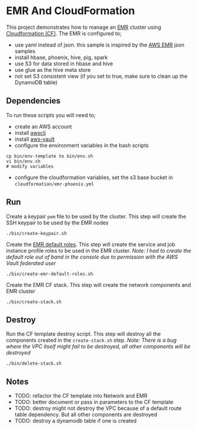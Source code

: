 # EMR And CloudFormation

This project demonstrates how to manage an [EMR](https://aws.amazon.com/emr/) cluster using [Cloudformation (CF)](https://docs.aws.amazon.com/AWSCloudFormation/latest/UserGuide/aws-template-resource-type-ref.html). The EMR is configured to;

* use yaml instead of json. this sample is inspired by the [AWS EMR](https://github.com/awslabs/aws-cloudformation-templates/tree/master/aws/services/EMR) json samples
* install hbase, phoenix, hive, pig, spark
* use S3 for data stored in hbase and hive
* use glue as the hive meta store
* not set S3 consistent view (if you set to true, make sure to clean up the DynamoDB table)

## Dependencies
To run these scripts you will need to;

* create an AWS account
* install [awscli](https://docs.aws.amazon.com/cli/latest/userguide/cli-chap-install.html)
* install [aws-vault](https://github.com/99designs/aws-vault)
* configure the environment variables in the bash scripts

```
cp bin/env-template to bin/env.sh
vi bin/env.sh
# modify variables
```

* configure the cloudformation variables, set the s3 base bucket in `cloudformation/emr-phoenix.yml`

## Run

Create a keypair `pem` file to be used by the cluster. This step will create the SSH keypair to be used by the EMR nodes
```
./bin/create-keypair.sh
```

Create the [EMR default roles](https://docs.aws.amazon.com/emr/latest/ManagementGuide/emr-iam-roles.html). This step will create the service and job instance profile roles to be used in the EMR cluster. _Note: I had to create the default role out of band in the console due to permission with the AWS Vault federated user_
```
./bin/create-emr-default-roles.sh
```

Create the EMR CF stack. This step will create the network components and EMR cluster
```
./bin/create-stack.sh
```

## Destroy
Run the CF template destroy script. This step will destroy all the components created in the `create-stack.sh` step. _Note: There is a bug where the VPC itself might fail to be destroyed, all other components will be destroyed_

```
./bin/delete-stack.sh
```


## Notes

* TODO: refactor the CF template into Network and EMR
* TODO: better document or pass in parameters to the CF template
* TODO: destroy might not destroy the VPC because of a default route table dependency. But all other components are destroyed
* TODO: destroy a dynamodb table if one is created